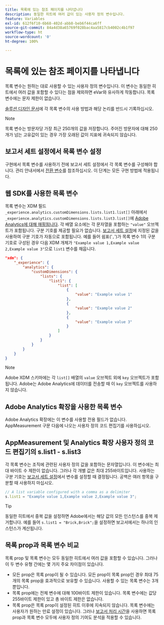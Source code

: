 ```yaml
---
title: 목록에 있는 참조 페이지를 나타냅니다
description: 동일한 히트에 여러 값이 있는 사용자 정의 변수입니다.
feature: Variables
exl-id: 612f6f10-6b68-402d-abb8-beb6f44ca6ff
source-git-commit: 84a4d38a65769f028bac4aa5817cb4002c4b1f97
workflow-type: ht
source-wordcount: '0'
ht-degree: 100%

---
```


# 목록에 있는 참조 페이지를 나타냅니다

목록 변수는 원하는 대로 사용할 수 있는 사용자 정의 변수입니다. 이 변수는 동일한 히트에서 여러 값을 포함할 수 있다는 점을 제외하면 eVar와 유사하게 작동합니다. 목록 변수에는 문자 제한이 없습니다.

[솔루션 디자인 문서](../../prepare/solution-design.md)에 각 목록 변수의 사용 방법과 해당 논리를 반드시 기록하십시오.

>[!NOTE]
>
>목록 변수는 방문자당 가장 최근 250개의 값을 저장합니다. 주어진 방문자에 대해 250개가 넘는 고유값이 있는 경우 가장 오래된 값이 지표에 귀속되지 않습니다.

## 보고서 세트 설정에서 목록 변수 설정

구현에서 목록 변수를 사용하기 전에 보고서 세트 설정에서 각 목록 변수를 구성해야 합니다. 관리 안내서에서 [전환 변수](/help/admin/admin/c-manage-report-suites/c-edit-report-suites/conversion-var-admin/list-var-admin.md)를 참조하십시오. 이 단계는 모든 구현 방법에 적용됩니다.

## 웹 SDK를 사용한 목록 변수

목록 변수는 XDM 필드 `_experience.analytics.customDimensions.lists.list1.list[]` 아래에서 `_experience.analytics.customDimensions.lists.list3.list[]`에 [Adobe Analytics에 대해 매핑됩니다](https://experienceleague.adobe.com/docs/analytics/implementation/aep-edge/variable-mapping.html). 각 배열 요소에는 각 문자열을 포함하는 `"value"` 오브젝트가 포함됩니다. 구분 기호를 제공할 필요가 없습니다. [보고서 세트 설정](/help/admin/admin/c-manage-report-suites/c-edit-report-suites/conversion-var-admin/list-var-admin.md)에 지정된 값을 사용하여 구분 기호가 자동으로 포함됩니다. 예를 들어 쉼표(&#39;`,`&#39;)가 목록 변수 1의 구분 기호로 구성된 경우 다음 XDM 개체가 `"Example value 1,Example value 2,Example value 3"`으로 `list1` 변수를 채웁니다.

```json
"xdm": {
    "_experience": {
        "analytics": {
            "customDimensions": {
                "lists": {
                    "list1": {
                        "list": [
                            {
                                "value": "Example value 1"
                            },
                            {
                                "value": "Example value 2"
                            },
                            {
                                "value": "Example value 3"
                            }
                        ]
                    }
                }
            }
        }
    }
}
```

>[!NOTE]
>
>Adobe XDM 스키마에는 각 `list[]` 배열의 `value` 오브젝트 외에 `key` 오브젝트가 포함됩니다. Adobe는 Adobe Analytics에 데이터를 전송할 때 이 `key` 오브젝트를 사용하지 않습니다.

## Adobe Analytics 확장을 사용한 목록 변수

Adobe Analytics 확장에는 이 변수를 사용할 전용 필드가 없습니다. AppMeasurement 구문 다음에 나오는 사용자 정의 코드 편집기를 사용하십시오.

## AppMeasurement 및 Analytics 확장 사용자 정의 코드 편집기의 s.list1 - s.list3

각 목록 변수는 조직에 관련된 사용자 정의 값을 포함하는 문자열입니다. 이 변수에는 최대 바이트 수 제한이 없습니다. 그러나 각 개별 값은 최대 255바이트입니다. 사용하는 구분 기호는 [보고서 세트 설정](/help/admin/admin/c-manage-report-suites/c-edit-report-suites/conversion-var-admin/list-var-admin.md)에서 변수를 설정할 때 결정됩니다. 공백은 여러 항목을 구분할 때 사용하지 마십시오.

```js
// A list variable configured with a comma as a delimiter
s.list1 = "Example value 1,Example value 2,Example value 3";
```

>[!TIP]
>
>동일한 히트에서 중복 값을 설정하면 Adobe에서는 해당 값의 모든 인스턴스를 중복 제거합니다. 예를 들어 `s.list1 = "Brick,Brick";`을 설정하면 보고서에서는 하나의 인스턴스가 계산됩니다.

## 목록 prop과 목록 변수 비교

목록 prop 및 목록 변수는 모두 동일한 히트에서 여러 값을 포함할 수 있습니다. 그러나 이 두 변수 유형 간에는 몇 가지 주요 차이점이 있습니다.

* 모든 prop은 목록 prop이 될 수 있습니다. 모든 prop이 목록 prop인 경우 최대 75개의 목록 prop을 효과적으로 보유할 수 있습니다. 사용할 수 있는 목록 변수는 3개뿐입니다.
* 목록 prop에는 전체 변수에 대해 100바이트 제한이 있습니다. 목록 변수에는 값당 255바이트 제한이 있고 총 바이트 제한은 없습니다.
* 목록 prop은 목록 prop이 설정된 히트 이후에 지속되지 않습니다. 목록 변수에는 사용자가 원하는 만료 설정이 있습니다. 그러나 [보고서 처리 시간](/help/components/vrs/vrs-report-time-processing.md)을 사용하면 목록 prop과 목록 변수 모두에 사용자 정의 기여도 분석을 적용할 수 있습니다.
